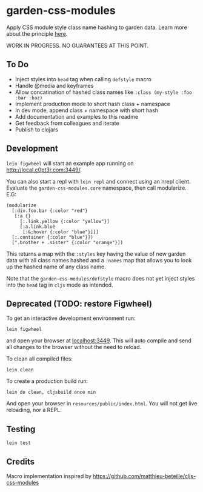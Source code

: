 # garden-css-modules
Apply CSS module style class name hashing to garden data. Learn more about the principle [here](https://glenmaddern.com/articles/css-modules).

WORK IN PROGRESS. NO GUARANTEES AT THIS POINT.

## To Do

* Inject styles into `head` tag when calling `defstyle` macro
* Handle @media and keyframes
* Allow concatination of hashed class names like `:class (my-style :foo :bar :baz)`
* Implement production mode to short hash class + namespace
* In dev mode, append class + namespace with short hash
* Add documentation and examples to this readme
* Get feedback from colleagues and iterate
* Publish to clojars

## Development

`lein figwheel` will start an example app running on http://local.c0pt3r.com:3449/.

You can also start a repl with `lein repl` and connect using an nrepl client. Evaluate the `garden-css-modules.core` namespace, then call modularize. E.G:

```
(modularize
  [:div.foo.bar {:color "red"}
   [:a {}
     [:.link.yellow {:color "yellow"}]
     [:a.link.blue
      [:&;hover {:color "blue"}]]]
  [:.container {:color "blue"}])
  [".brother + .sister" {:color "orange"}])
```

This returns a map with the `:styles` key having the value of new garden data with all class names hashed and a `:names` map that allows you to look up the hashed name of any class name.

Note that the `garden-css-modules/defstyle` macro does not yet inject styles into the `head` tag in `cljs` mode as intended.

## Deprecated (TODO: restore Figwheel)

To get an interactive development environment run:

    lein figwheel

and open your browser at [localhost:3449](http://localhost:3449/).
This will auto compile and send all changes to the browser without the
need to reload.

To clean all compiled files:

    lein clean

To create a production build run:

    lein do clean, cljsbuild once min

And open your browser in `resources/public/index.html`. You will not
get live reloading, nor a REPL.

## Testing

`lein test`

## Credits

Macro implementation inspired by https://github.com/matthieu-beteille/cljs-css-modules
